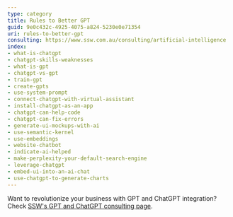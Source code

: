 ```yaml
---
type: category
title: Rules to Better GPT
guid: 9e0c432c-4925-4075-a824-5230e0e71354
uri: rules-to-better-gpt
consulting: https://www.ssw.com.au/consulting/artificial-intelligence
index:
- what-is-chatgpt
- chatgpt-skills-weaknesses
- what-is-gpt
- chatgpt-vs-gpt
- train-gpt
- create-gpts
- use-system-prompt
- connect-chatgpt-with-virtual-assistant
- install-chatgpt-as-an-app
- chatgpt-can-help-code
- chatgpt-can-fix-errors
- generate-ui-mockups-with-ai
- use-semantic-kernel
- use-embeddings
- website-chatbot
- indicate-ai-helped
- make-perplexity-your-default-search-engine
- leverage-chatgpt
- embed-ui-into-an-ai-chat
- use-chatgpt-to-generate-charts
---
```


Want to revolutionize your business with GPT and ChatGPT integration? Check [SSW's GPT and ChatGPT consulting page](https://www.ssw.com.au/consulting/gpt).
